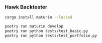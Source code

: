 ### Hawk Backtester

```bash
cargo install maturin --locked
```
```bash
poetry run maturin develop
poetry run python tests/test_basic.py
poetry run python tests/test_portfolio.py
```
